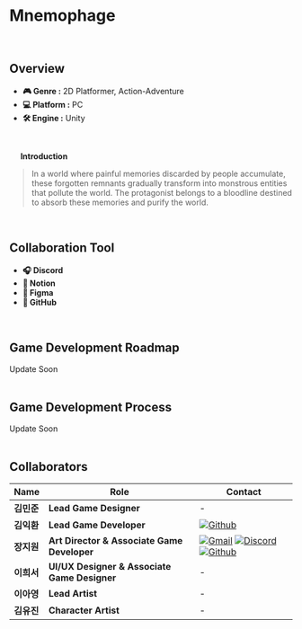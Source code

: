# Mnemophage
<br>

## Overview
- **🎮 Genre :** 2D Platformer, Action-Adventure
- **💻 Platform :** PC
- **🛠 Engine :** Unity
<br>

&nbsp;&nbsp;&nbsp;&nbsp; **Introduction**
> In a world where painful memories discarded by people accumulate, these forgotten remnants gradually transform into monstrous entities that pollute the world. The protagonist belongs to a bloodline destined to absorb these memories and purify the world.</p>
<br>

## Collaboration Tool
- **🎧 Discord** 
- **📝 Notion** 
- **🎨 Figma**
- **🐙 GitHub** 
<br>

## Game Development Roadmap  
Update Soon
<br>
<br>

## Game Development Process
Update Soon
<br>
<br>

## Collaborators  

| **Name** | **Role** | **Contact** |
|----------|----------|-----------|
| **김민준** | **Lead Game Designer**	| - |
| **김익환** | **Lead Game Developer** | [![Github](https://img.shields.io/badge/github-333333.svg?&style=for-the-badge&logo=github&logoColor=D9E6F2)](https://github.com/Kimighwan) |
| **장지원** | **Art Director & Associate Game Developer** | [![Gmail](https://img.shields.io/badge/gmail-333333.svg?&style=for-the-badge&logo=gmail&logoColor=D9E6F2)](https://mail.google.com/mail/?view=cm&fs=1&to=aspyn.j04@gmail.com) [![Discord](https://img.shields.io/badge/discord-333333.svg?&style=for-the-badge&logo=discord&logoColor=D9E6F2)](https://www.discord.com/users/826455342350073887) [![Github](https://img.shields.io/badge/github-333333.svg?&style=for-the-badge&logo=github&logoColor=D9E6F2)](https://github.com/aspyn04)|
| **이희서** | **UI/UX Designer & Associate Game Designer** | - |
| **이아영** | **Lead Artist**  | - |
| **김유진** | **Character Artist**  | - |

